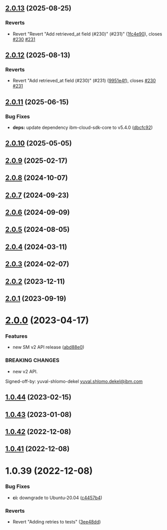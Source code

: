 ## [2.0.13](https://github.com/IBM/secrets-manager-node-sdk/compare/v2.0.12...v2.0.13) (2025-08-25)


### Reverts

* Revert "Revert "Add retrieved_at field (#230)" (#231)" ([1fc4e90](https://github.com/IBM/secrets-manager-node-sdk/commit/1fc4e905accda3053bd359c1e783011d31e71d13)), closes [#230](https://github.com/IBM/secrets-manager-node-sdk/issues/230) [#231](https://github.com/IBM/secrets-manager-node-sdk/issues/231)

## [2.0.12](https://github.com/IBM/secrets-manager-node-sdk/compare/v2.0.11...v2.0.12) (2025-08-13)


### Reverts

* Revert "Add retrieved_at field (#230)" (#231) ([9951e4f](https://github.com/IBM/secrets-manager-node-sdk/commit/9951e4f442009de5ac927655ddc1623d834207e2)), closes [#230](https://github.com/IBM/secrets-manager-node-sdk/issues/230) [#231](https://github.com/IBM/secrets-manager-node-sdk/issues/231)

## [2.0.11](https://github.com/IBM/secrets-manager-node-sdk/compare/v2.0.10...v2.0.11) (2025-06-15)


### Bug Fixes

* **deps:** update dependency ibm-cloud-sdk-core to v5.4.0 ([dbcfc92](https://github.com/IBM/secrets-manager-node-sdk/commit/dbcfc92f2a51a2c4acc651e6a465cbc08bcfbb48))

## [2.0.10](https://github.com/IBM/secrets-manager-node-sdk/compare/v2.0.9...v2.0.10) (2025-05-05)

## [2.0.9](https://github.com/IBM/secrets-manager-node-sdk/compare/v2.0.8...v2.0.9) (2025-02-17)

## [2.0.8](https://github.com/IBM/secrets-manager-node-sdk/compare/v2.0.7...v2.0.8) (2024-10-07)

## [2.0.7](https://github.com/IBM/secrets-manager-node-sdk/compare/v2.0.6...v2.0.7) (2024-09-23)

## [2.0.6](https://github.com/IBM/secrets-manager-node-sdk/compare/v2.0.5...v2.0.6) (2024-09-09)

## [2.0.5](https://github.com/IBM/secrets-manager-node-sdk/compare/v2.0.4...v2.0.5) (2024-08-05)

## [2.0.4](https://github.com/IBM/secrets-manager-node-sdk/compare/v2.0.3...v2.0.4) (2024-03-11)

## [2.0.3](https://github.com/IBM/secrets-manager-node-sdk/compare/v2.0.2...v2.0.3) (2024-02-07)

## [2.0.2](https://github.com/IBM/secrets-manager-node-sdk/compare/v2.0.1...v2.0.2) (2023-12-11)

## [2.0.1](https://github.com/IBM/secrets-manager-node-sdk/compare/v2.0.0...v2.0.1) (2023-09-19)

# [2.0.0](https://github.com/IBM/secrets-manager-node-sdk/compare/v1.0.44...v2.0.0) (2023-04-17)


### Features

* new SM v2 API release ([abd88e0](https://github.com/IBM/secrets-manager-node-sdk/commit/abd88e0825bd524f6601d7b682dd79e69323e7d6))


### BREAKING CHANGES

* new v2 API.

Signed-off-by: yuval-shlomo-dekel <yuval.shlomo.dekel@ibm.com>

## [1.0.44](https://github.com/IBM/secrets-manager-node-sdk/compare/v1.0.43...v1.0.44) (2023-02-15)

## [1.0.43](https://github.com/IBM/secrets-manager-node-sdk/compare/v1.0.42...v1.0.43) (2023-01-08)

## [1.0.42](https://github.com/IBM/secrets-manager-node-sdk/compare/v1.0.41...v1.0.42) (2022-12-08)

## [1.0.41](https://github.com/IBM/secrets-manager-node-sdk/compare/v1.0.40...v1.0.41) (2022-12-08)

# 1.0.39 (2022-12-08)


### Bug Fixes

* **ci:** downgrade to Ubuntu-20.04 ([c4457b4](https://github.com/IBM/secrets-manager-node-sdk/commit/c4457b4c99baa6b492b1a4a7c239207bf3953e0f))


### Reverts

* Revert "Adding retries to tests" ([3ee48dd](https://github.com/IBM/secrets-manager-node-sdk/commit/3ee48dd57a322b48e1aeca2ac0d5595e8f5c7a5f))
